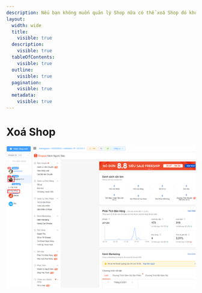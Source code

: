 ```yaml
---
description: Nếu bạn không muốn quản lý Shop nữa có thể xoá Shop đó khỏi hệ thống
layout:
  width: wide
  title:
    visible: true
  description:
    visible: true
  tableOfContents:
    visible: true
  outline:
    visible: true
  pagination:
    visible: true
  metadata:
    visible: true
---
```


# Xoá Shop

![Rê chuột vào Logo > bấm Xoá Shop](<../../.gitbook/assets/image (16) (1) (1).png>)
